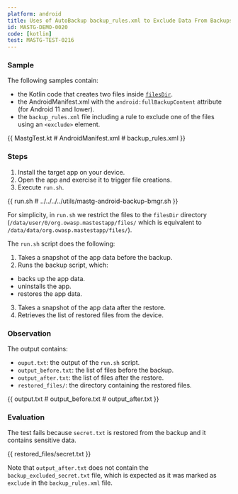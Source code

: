 ```yaml
---
platform: android
title: Uses of AutoBackup backup_rules.xml to Exclude Data From Backups
id: MASTG-DEMO-0020
code: [kotlin]
test: MASTG-TEST-0216
---
```


### Sample

The following samples contain:

- the Kotlin code that creates two files inside [`filesDir`](https://developer.android.com/reference/android/content/Context#getFilesDir()).
- the AndroidManifest.xml with the `android:fullBackupContent` attribute (for Android 11 and lower).
- the `backup_rules.xml` file including a rule to exclude one of the files using an `<exclude>` element.

{{ MastgTest.kt # AndroidManifest.xml # backup_rules.xml }}

### Steps

1. Install the target app on your device.
2. Open the app and exercise it to trigger file creations.
3. Execute `run.sh`.

{{ run.sh # ../../../../utils/mastg-android-backup-bmgr.sh }}

For simplicity, in `run.sh` we restrict the files to the `filesDir` directory (`/data/user/0/org.owasp.mastestapp/files/` which is equivalent to `/data/data/org.owasp.mastestapp/files/`).

The `run.sh` script does the following:

1. Takes a snapshot of the app data before the backup.
2. Runs the backup script, which:
  -  backs up the app data.
  -  uninstalls the app.
  -  restores the app data.
3. Takes a snapshot of the app data after the restore.
4. Retrieves the list of restored files from the device.

### Observation

The output contains:

- `ouput.txt`: the output of the `run.sh` script.
- `output_before.txt`: the list of files before the backup.
- `output_after.txt`: the list of files after the restore.
- `restored_files/`: the directory containing the restored files.

{{ output.txt # output_before.txt # output_after.txt }}

### Evaluation

The test fails because `secret.txt` is restored from the backup and it contains sensitive data.

{{ restored_files/secret.txt }}

Note that `output_after.txt` does not contain the `backup_excluded_secret.txt` file, which is expected as it was marked as `exclude` in the `backup_rules.xml` file.
